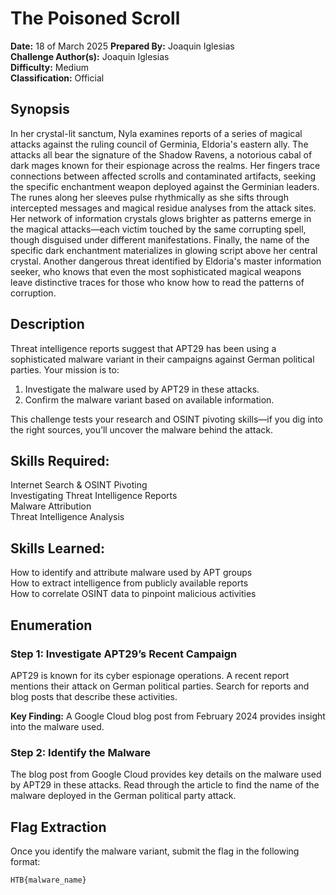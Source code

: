 # The Poisoned Scroll

**Date:** 18 of March 2025 
**Prepared By:** Joaquin Iglesias  
**Challenge Author(s):** Joaquin Iglesias  
**Difficulty:** Medium  
**Classification:** Official  

## Synopsis
In her crystal-lit sanctum, Nyla examines reports of a series of magical attacks against the ruling council of Germinia, Eldoria's eastern ally. The attacks all bear the signature of the Shadow Ravens, a notorious cabal of dark mages known for their espionage across the realms. Her fingers trace connections between affected scrolls and contaminated artifacts, seeking the specific enchantment weapon deployed against the Germinian leaders. The runes along her sleeves pulse rhythmically as she sifts through intercepted messages and magical residue analyses from the attack sites. Her network of information crystals glows brighter as patterns emerge in the magical attacks—each victim touched by the same corrupting spell, though disguised under different manifestations. Finally, the name of the specific dark enchantment materializes in glowing script above her central crystal. Another dangerous threat identified by Eldoria's master information seeker, who knows that even the most sophisticated magical weapons leave distinctive traces for those who know how to read the patterns of corruption.

## Description
Threat intelligence reports suggest that APT29 has been using a sophisticated malware variant in their campaigns against German political parties. Your mission is to:
1. Investigate the malware used by APT29 in these attacks.
2. Confirm the malware variant based on available information.

This challenge tests your research and OSINT pivoting skills—if you dig into the right sources, you’ll uncover the malware behind the attack.

## Skills Required:
Internet Search & OSINT Pivoting  
Investigating Threat Intelligence Reports  
Malware Attribution  
Threat Intelligence Analysis  

## Skills Learned:
How to identify and attribute malware used by APT groups  
How to extract intelligence from publicly available reports  
How to correlate OSINT data to pinpoint malicious activities  

## Enumeration
### Step 1: Investigate APT29’s Recent Campaign
APT29 is known for its cyber espionage operations. A recent report mentions their attack on German political parties. Search for reports and blog posts that describe these activities.

**Key Finding:** A Google Cloud blog post from February 2024 provides insight into the malware used.

### Step 2: Identify the Malware
The blog post from Google Cloud provides key details on the malware used by APT29 in these attacks. Read through the article to find the name of the malware deployed in the German political party attack.

## Flag Extraction
Once you identify the malware variant, submit the flag in the following format:
```
HTB{malware_name}
```
